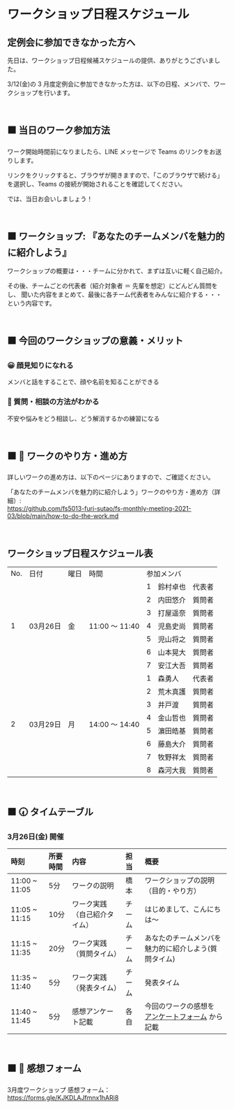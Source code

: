 # ワークショップ日程スケジュール

## 定例会に参加できなかった方へ

先日は、ワークショップ日程候補スケジュールの提供、ありがとうございました。

3/12(金)の 3 月度定例会に参加できなかった方は、以下の日程、メンバで、ワークショップを行います。

<br />

## ⬛ 当日のワーク参加方法

ワーク開始時間前になりましたら、LINE メッセージで Teams のリンクをお送りします。

リンクをクリックすると、ブラウザが開きますので、「このブラウザで続ける」を選択し、Teams の接続が開始されることを確認してください。

では、当日お会いしましょう！

<br />

## ⬛ ワークショップ: 『あなたのチームメンバを魅力的に紹介しよう』
ワークショップの概要は・・・チームに分かれて、まずは互いに軽く自己紹介。

その後、チームごとの代表者（紹介対象者 ＝ 先輩を想定）にどんどん質問をし、 聞いた内容をまとめて、最後に各チーム代表者をみんなに紹介する・・・という内容です。

<br />

## ⬛ 今回のワークショップの意義・メリット

### 😀 顔見知りになれる

メンバと話をすることで、顔や名前を知ることができる

### 📢 質問・相談の方法がわかる

不安や悩みをどう相談し、どう解消するかの練習になる

<br />

## ⬛ 📝 ワークのやり方・進め方

詳しいワークの進め方は、以下のページにありますので、ご確認ください。

「あなたのチームメンバを魅力的に紹介しよう」ワークのやり方・進め方（詳細）:  
https://github.com/fs5013-furi-sutao/fs-monthly-meeting-2021-03/blob/main/how-to-do-the-work.md

<br />

## ワークショップ日程スケジュール表

<table>
    <tr>
        <td>No.</td>
        <td>日付</td>
        <td>曜日</td>
        <td>時間</td>
        <td colspan="3">参加メンバ</td>
    </tr>
    <tr>
        <td rowspan="7">1</td>
        <td rowspan="7">03月26日</td>
        <td rowspan="7">金</td>
        <td rowspan="7">11:00 ～ 11:40</td>
        <td>1</td>
        <td>鈴村卓也</td>
        <td>代表者</td>
    </tr>
    <tr>
        <td>2</td>
        <td>内田悠介</td>
        <td>質問者</td>
    </tr>
    <tr>
        <td>3</td>
        <td>打屋遥奈</td>
        <td>質問者</td>
    </tr>
    <tr>
        <td>4</td>
        <td>児島史尚</td>
        <td>質問者</td>
    </tr>
    <tr>
        <td>5</td>
        <td>児山将之</td>
        <td>質問者</td>
    </tr>
    <tr>
        <td>6</td>
        <td>山本晃大</td>
        <td>質問者</td>
    </tr>
    <tr>
        <td>7</td>
        <td>安江大吾</td>
        <td>質問者</td>
    </tr>
    <tr>
        <td rowspan="8">2</td>
        <td rowspan="8">03月29日</td>
        <td rowspan="8">月</td>
        <td rowspan="8">14:00 ～ 14:40</td>
        <td>1</td>
        <td>森勇人</td>
        <td>代表者</td>
    </tr>
    <tr>
        <td>2</td>
        <td>荒木真護</td>
        <td>質問者</td>
    </tr>
    <tr>
        <td>3</td>
        <td>井戸渡</td>
        <td>質問者</td>
    </tr>
    <tr>
        <td>4</td>
        <td>金山哲也</td>
        <td>質問者</td>
    </tr>
    <tr>
        <td>5</td>
        <td>濵田皓基</td>
        <td>質問者</td>
    </tr>
    <tr>
        <td>6</td>
        <td>藤島大介</td>
        <td>質問者</td>
    </tr>
    <tr>
        <td>7</td>
        <td>牧野祥太</td>
        <td>質問者</td>
    </tr>
    <tr>
        <td>8</td>
        <td>森河大我</td>
        <td>質問者</td>
    </tr>
</table>

<br />

## ⬛ 🕢 タイムテーブル

### 3月26日(金) 開催

|時刻 |所要時間 |内容 | 担当 |概要 |
|:-- |:-- |:-- |:-- |:-- |
|11:00 ~ 11:05 |5分 |ワークの説明 |橋本 |ワークショップの説明（目的・やり方） |
|11:05 ~ 11:15 |10分 |ワーク実践（自己紹介タイム） |チーム |はじめまして、こんにちは～ |
|11:15 ~ 11:35 |20分 |ワーク実践（質問タイム） |チーム |あなたのチームメンバを魅力的に紹介しよう(質問タイム) |
|11:35 ~ 11:40 |5分 |ワーク実践（発表タイム） |チーム |発表タイム |
|11:40 ~ 11:45 |5分 |感想アンケート記載 |各自 |今回のワークの感想を [アンケートフォーム](https://forms.gle/KJKDLAJfmnx1hARi8) から記載 |

<br />

## ⬛ 📝 感想フォーム

3月度ワークショップ 感想フォーム：  
https://forms.gle/KJKDLAJfmnx1hARi8

<br />
